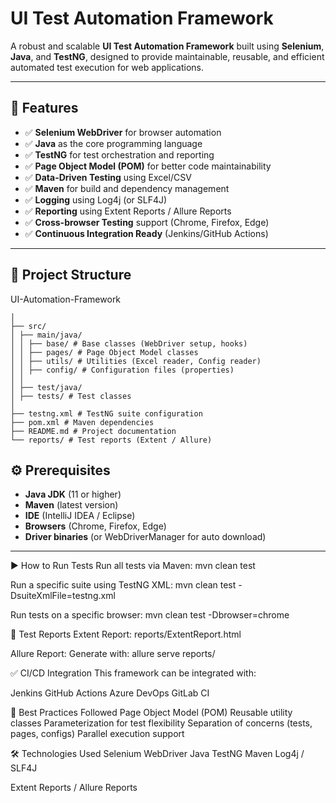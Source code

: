 # UI Test Automation Framework

A robust and scalable **UI Test Automation Framework** built using **Selenium**, **Java**, and **TestNG**, designed to provide maintainable, reusable, and efficient automated test execution for web applications.

---

## 📌 Features
- ✅ **Selenium WebDriver** for browser automation
- ✅ **Java** as the core programming language
- ✅ **TestNG** for test orchestration and reporting
- ✅ **Page Object Model (POM)** for better code maintainability
- ✅ **Data-Driven Testing** using Excel/CSV
- ✅ **Maven** for build and dependency management
- ✅ **Logging** using Log4j (or SLF4J)
- ✅ **Reporting** using Extent Reports / Allure Reports
- ✅ **Cross-browser Testing** support (Chrome, Firefox, Edge)
- ✅ **Continuous Integration Ready** (Jenkins/GitHub Actions)

---

## 📂 Project Structure
UI-Automation-Framework
```
│
├── src/
│ ├── main/java/
│ │ ├── base/ # Base classes (WebDriver setup, hooks)
│ │ ├── pages/ # Page Object Model classes
│ │ ├── utils/ # Utilities (Excel reader, Config reader)
│ │ ├── config/ # Configuration files (properties)
│ │
│ ├── test/java/
│ ├── tests/ # Test classes
│
├── testng.xml # TestNG suite configuration
├── pom.xml # Maven dependencies
├── README.md # Project documentation
└── reports/ # Test reports (Extent / Allure)
```

## ⚙️ Prerequisites
- **Java JDK** (11 or higher)
- **Maven** (latest version)
- **IDE** (IntelliJ IDEA / Eclipse)
- **Browsers** (Chrome, Firefox, Edge)
- **Driver binaries** (or WebDriverManager for auto download)

---

▶️ How to Run Tests
Run all tests via Maven:
mvn clean test

Run a specific suite using TestNG XML:
mvn clean test -DsuiteXmlFile=testng.xml

Run tests on a specific browser:
mvn clean test -Dbrowser=chrome


🧪 Test Reports
Extent Report: reports/ExtentReport.html

Allure Report: Generate with:
allure serve reports/

✅ CI/CD Integration
This framework can be integrated with:

Jenkins
GitHub Actions
Azure DevOps
GitLab CI

📖 Best Practices Followed
Page Object Model (POM)
Reusable utility classes
Parameterization for test flexibility
Separation of concerns (tests, pages, configs)
Parallel execution support

🛠️ Technologies Used
Selenium WebDriver
Java
TestNG
Maven
Log4j / SLF4J

Extent Reports / Allure Reports

